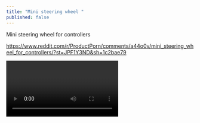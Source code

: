 ```yaml
---
title: "Mini steering wheel "
published: false
---
```

Mini steering wheel for controllers

https://www.reddit.com/r/ProductPorn/comments/a44o0v/mini_steering_wheel_for_controllers/?st=JPF1Y3ND&sh=1c2bae79



<video controls="" autoplay="" name="media"><source src="{{ "/assets/images/2018/12/2018-12-08-ministeer/1.mp4" | relative_url }}" type="video/mp4"></video>

